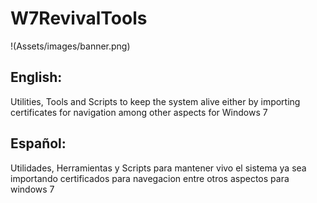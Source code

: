 # W7RevivalTools
!(Assets/images/banner.png)
## English:
Utilities, Tools and Scripts to keep the system alive either by importing certificates for navigation among other aspects for Windows 7

## Español:
Utilidades, Herramientas y Scripts para mantener vivo el sistema ya sea importando certificados para navegacion entre otros aspectos para windows 7

